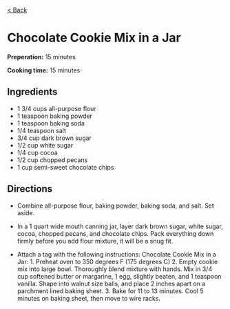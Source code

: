 [< Back](../README.md)

# Chocolate Cookie Mix in a Jar

**Preperation:** 15 minutes

**Cooking time:** 15 minutes

## Ingredients

* 1 3/4 cups all-purpose flour
* 1 teaspoon baking powder
* 1 teaspoon baking soda
* 1/4 teaspoon salt
* 3/4 cup dark brown sugar
* 1/2 cup white sugar
* 1/4 cup cocoa
* 1/2 cup chopped pecans
* 1 cup semi-sweet chocolate chips

## Directions

* Combine all-purpose flour, baking powder, baking soda, and salt. Set aside.

* In a 1 quart wide mouth canning jar, layer dark brown sugar, white sugar, cocoa, chopped pecans, and chocolate chips. Pack everything down firmly before you add flour mixture, it will be a snug fit.

* Attach a tag with the following instructions: Chocolate Cookie Mix in a Jar: 1. Preheat oven to 350 degrees F (175 degrees C) 2. Empty cookie mix into large bowl. Thoroughly blend mixture with hands. Mix in 3/4 cup softened butter or margarine, 1 egg, slightly beaten, and 1 teaspoon vanilla. Shape into walnut size balls, and place 2 inches apart on a parchment lined baking sheet. 3. Bake for 11 to 13 minutes. Cool 5 minutes on baking sheet, then move to wire racks.
